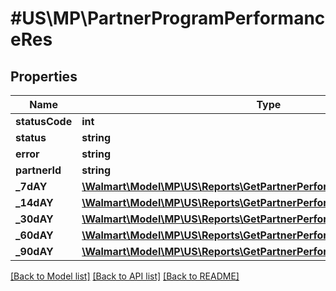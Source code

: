 # #US\MP\PartnerProgramPerformanceRes

## Properties

Name | Type | Description | Notes
------------ | ------------- | ------------- | -------------
**statusCode** | **int** |  | [optional]
**status** | **string** |  | [optional]
**error** | **string** |  | [optional]
**partnerId** | **string** |  | [optional]
**_7dAY** | [**\Walmart\Model\MP\US\Reports\GetPartnerPerformance200Response7DAY**](GetPartnerPerformance200Response7DAY.md) |  | [optional]
**_14dAY** | [**\Walmart\Model\MP\US\Reports\GetPartnerPerformance200Response7DAY**](GetPartnerPerformance200Response7DAY.md) |  | [optional]
**_30dAY** | [**\Walmart\Model\MP\US\Reports\GetPartnerPerformance200Response7DAY**](GetPartnerPerformance200Response7DAY.md) |  | [optional]
**_60dAY** | [**\Walmart\Model\MP\US\Reports\GetPartnerPerformance200Response7DAY**](GetPartnerPerformance200Response7DAY.md) |  | [optional]
**_90dAY** | [**\Walmart\Model\MP\US\Reports\GetPartnerPerformance200Response7DAY**](GetPartnerPerformance200Response7DAY.md) |  | [optional]


[[Back to Model list]](../) [[Back to API list]](../../Api/US/MP) [[Back to README]](../../README.md)
